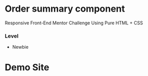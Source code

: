 # Order summary component

Responsive Front-End Mentor Challenge Using Pure HTML + CSS

### Level

- Newbie

# Demo Site
